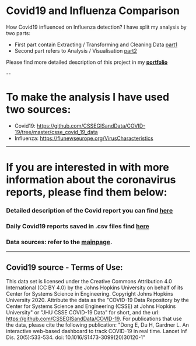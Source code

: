 # Covid19 and Influenza Comparison
How Covid19 influenced on Influenza detection?
I have split my analysis by two parts:

- First part contain Extracting / Transforming and Cleaning Data [part1](https://github.com/mborycki/Covid_Influenza_Comparison/blob/main/Flu_Covid_Cleaning.ipynb)
- Second part refers to Analysis / Visualisation [part2](https://github.com/mborycki/Covid_Influenza_Comparison/blob/main/Flu_Covid_Analysis.ipynb)

Please find more detailed description of this project in my **[portfolio](www.mariuszborycki.com)**

--
# To make the analysis I have used two sources:
- Covid19: https://github.com/CSSEGISandData/COVID-19/tree/master/csse_covid_19_data
- Influenza: https://flunewseurope.org/VirusCharacteristics

---
# If you are interested in with more information about the coronavirus reports, please find them below:
### Detailed description of the Covid report you can find [here](https://raw.githubusercontent.com/CSSEGISandData/COVID-19/master/csse_covid_19_data/README.md)
### Daily Covid19 reports saved in .csv files find [here](https://github.com/CSSEGISandData/COVID-19/tree/master/csse_covid_19_data/csse_covid_19_daily_reports)
### Data sources: refer to the [mainpage](https://github.com/CSSEGISandData/COVID-19).

---
## Covid19 source - Terms of Use:

This data set is licensed under the Creative Commons Attribution 4.0 International (CC BY 4.0) by the Johns Hopkins University on behalf of its Center for Systems Science in Engineering. Copyright Johns Hopkins University 2020.
Attribute the data as the "COVID-19 Data Repository by the Center for Systems Science and Engineering (CSSE) at Johns Hopkins University" or "JHU CSSE COVID-19 Data" for short, and the url: https://github.com/CSSEGISandData/COVID-19.
For publications that use the data, please cite the following publication: "Dong E, Du H, Gardner L. An interactive web-based dashboard to track COVID-19 in real time. Lancet Inf Dis. 20(5):533-534. doi: 10.1016/S1473-3099(20)30120-1"